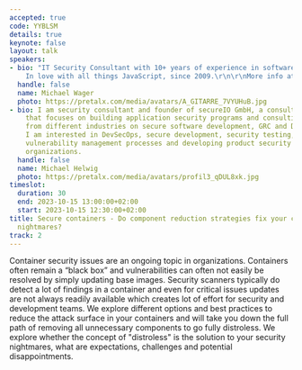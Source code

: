 ```yaml
---
accepted: true
code: YYBLSM
details: true
keynote: false
layout: talk
speakers:
- bio: "IT Security Consultant with 10+ years of experience in software engineering.
    In love with all things JavaScript, since 2009.\r\n\r\nMore info at mwager.de/about"
  handle: false
  name: Michael Wager
  photo: https://pretalx.com/media/avatars/A_GITARRE_7VYUHuB.jpg
- bio: I am security consultant and founder of secureIO GmbH, a consulting company
    that focuses on building application security programs and consulting clients
    from different industries on secure software development, GRC and Data Protection.
    I am interested in DevSecOps, secure development, security testing, exploiting,
    vulnerability management processes and developing product security programs in
    organizations.
  handle: false
  name: Michael Helwig
  photo: https://pretalx.com/media/avatars/profil3_qDUL8xk.jpg
timeslot:
  duration: 30
  end: 2023-10-15 13:00:00+02:00
  start: 2023-10-15 12:30:00+02:00
title: Secure containers - Do component reduction strategies fix your container security
  nightmares?
track: 2
---
```


Container security issues are an ongoing topic in organizations.
Containers often remain a “black box” and vulnerabilities can often not easily be resolved by simply updating base images.
Security scanners typically do detect a lot of findings in a container and even for critical issues updates are not always readily available which creates lot of effort for security and development teams.
We explore different options and best practices to reduce the attack surface in your containers and will take you down the full path of removing all unnecessary components to go fully distroless.
We explore whether the concept of "distroless" is the solution to your security nightmares, what are expectations, challenges and potential disappointments.